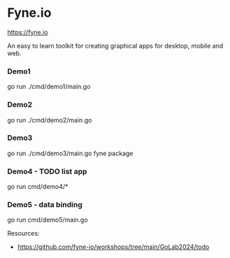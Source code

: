 # Fyne.io
https://fyne.io

An easy to learn toolkit for creating graphical apps for desktop, mobile and web.

### Demo1
go run ./cmd/demo1/main.go

### Demo2
go run ./cmd/demo2/main.go

### Demo3
go run ./cmd/demo3/main.go
fyne package

### Demo4 - TODO list app
go run cmd/demo4/*

### Demo5 - data binding
go run cmd/demo5/main.go

Resources: 
- https://github.com/fyne-io/workshops/tree/main/GoLab2024/todo
